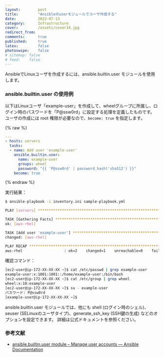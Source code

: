 ```yaml
---
layout:        post
title:         "Ansibleのuserモジュールでユーザ作成する"
date:          2022-07-13
category:      Infrastructure
cover:         /assets/cover14.jpg
redirect_from:
comments:      true
published:     true
latex:         false
photoswipe:    false
# sitemap: false
# feed:    false
---
```


AnsibleでLinuxユーザを作成するには、ansible.builtin.user モジュールを使用します。

### ansible.builtin.user の使用例

以下はLinuxユーザ「example-user」を作成して、wheelグループに所属し、ログイン時のパスワードを「P@ssw0rd」に設定する処理を定義したものです。
ユーザの作成には root 権限が必要なので、`become: true` を指定します。

{% raw %}

```yml
---
- hosts: servers
  tasks:
  - name: Add user 'example-user'
    ansible.builtin.user:
      name: example-user
      groups: wheel
      password: "{{ 'P@ssw0rd' | password_hash('sha512') }}"
    become: true
```

{% endraw %}

実行結果：

```bash
$ ansible-playbook -i inventory.ini sample-playbook.yml

PLAY [servers] *****************************************************************

TASK [Gathering Facts] *********************************************************
ok: [aws-rhel]

TASK [Add user 'example-user'] *************************************************
changed: [aws-rhel]

PLAY RECAP *********************************************************************
aws-rhel                   : ok=2    changed=1    unreachable=0    failed=0    skipped=0    rescued=0    ignored=0  
```

確認コマンド：

```bash
[ec2-user@ip-172-XX-XX-XX ~]$ cat /etc/passwd | grep example-user
example-user:x:1001:1001::/home/example-user:/bin/bash
[ec2-user@ip-172-XX-XX-XX ~]$ cat /etc/group | grep wheel
wheel:x:10:example-user
[ec2-user@ip-172-XX-XX-XX ~]$ su - example-user
パスワード: P@ssw0rd
[example-user@ip-172-XX-XX-XX ~]$
```

ansible.builtin.user モジュールでは、他にも
shell (ログイン時のシェル)、seuser (SELinuxのユーザタイプ)、generate_ssh_key (SSH鍵の生成) 
などのオプションを設定できます。
詳細は公式ドキュメントを参照ください。

### 参考文献
- [ansible.builtin.user module – Manage user accounts — Ansible Documentation](https://docs.ansible.com/ansible/latest/collections/ansible/builtin/user_module.html)
